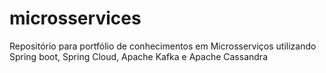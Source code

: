 # microsservices
Repositório para portfólio de conhecimentos em Microsserviços utilizando Spring boot, Spring Cloud, Apache Kafka e Apache Cassandra
